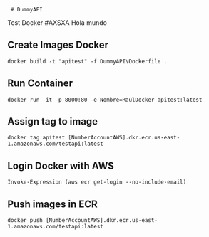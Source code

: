      # DummyAPI
Test Docker
#AXSXA Hola mundo
## Create Images Docker
`docker build -t "apitest" -f DummyAPI\Dockerfile .`

## Run Container
`docker run -it -p 8000:80 -e Nombre=RaulDocker apitest:latest`

## Assign tag to image
`docker tag apitest [NumberAccountAWS].dkr.ecr.us-east-1.amazonaws.com/testapi:latest`

## Login Docker with AWS
`Invoke-Expression (aws ecr get-login --no-include-email)`

## Push images in ECR
`docker push [NumberAccountAWS].dkr.ecr.us-east-1.amazonaws.com/testapi:latest`
